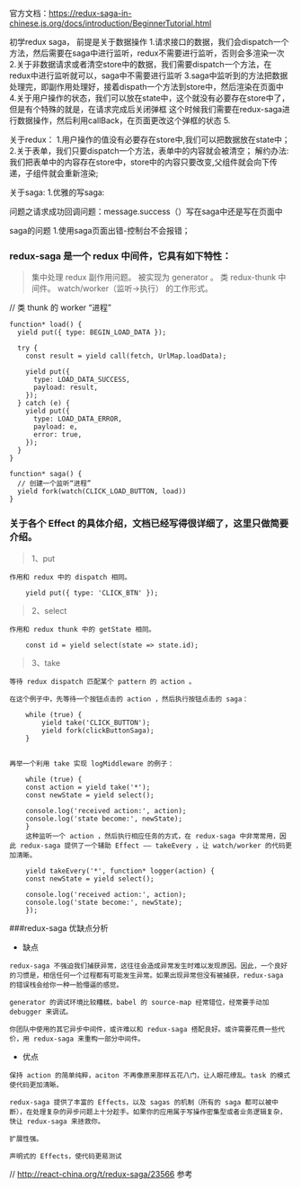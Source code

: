 官方文档：https://redux-saga-in-chinese.js.org/docs/introduction/BeginnerTutorial.html

初学redux saga，
前提是关于数据操作
1.请求接口的数据，我们会dispatch一个方法，然后需要在saga中进行监听，redux不需要进行监听，否则会多渲染一次
2.关于非数据请求或者清空store中的数据，我们需要dispatch一个方法，在redux中进行监听就可以，saga中不需要进行监听
3.saga中监听到的方法把数据处理完，即副作用处理好，接着dispath一个方法到store中，然后渲染在页面中
4.关于用户操作的状态，我们可以放在state中，这个就没有必要存在store中了，但是有个特殊的就是，在请求完成后关闭弹框
这个时候我们需要在redux-saga进行数据操作，然后利用callBack，在页面更改这个弹框的状态
5.



关于redux：
1.用户操作的值没有必要存在store中,我们可以把数据放在state中；
2.关于表单，我们只要dispatch一个方法，表单中的内容就会被清空；   解约办法:我们把表单中的内容存在store中，store中的内容只要改变,父组件就会向下传递，子组件就会重新渲染;



关于saga:
1.优雅的写saga:

问题之请求成功回调问题：message.success（）写在saga中还是写在页面中



saga的问题
1.使用saga页面出错-控制台不会报错；



### redux-saga 是一个 redux 中间件，它具有如下特性：
> 集中处理 redux 副作用问题。
> 被实现为 generator 。
> 类 redux-thunk 中间件。
> watch/worker（监听->执行） 的工作形式。

// 类 thunk 的 worker “进程”

```
function* load() {
  yield put({ type: BEGIN_LOAD_DATA });
  
  try {
    const result = yield call(fetch, UrlMap.loadData);

    yield put({
      type: LOAD_DATA_SUCCESS,
      payload: result,
    });
  } catch (e) {
    yield put({
      type: LOAD_DATA_ERROR,
      payload: e,
      error: true,
    });
  }
}

function* saga() {
  // 创建一个监听“进程”
  yield fork(watch(CLICK_LOAD_BUTTON, load))
}

```


### 关于各个 Effect 的具体介绍，文档已经写得很详细了，这里只做简要介绍。

> 1、put

```
作用和 redux 中的 dispatch 相同。

    yield put({ type: 'CLICK_BTN' });
```

> 2、select
```
作用和 redux thunk 中的 getState 相同。

    const id = yield select(state => state.id);
```
> 3、take
```
等待 redux dispatch 匹配某个 pattern 的 action 。

在这个例子中，先等待一个按钮点击的 action ，然后执行按钮点击的 saga：

    while (true) {
        yield take('CLICK_BUTTON');
        yield fork(clickButtonSaga);
    }


再举一个利用 take 实现 logMiddleware 的例子：

    while (true) {
    const action = yield take('*');
    const newState = yield select();
    
    console.log('received action:', action);
    console.log('state become:', newState);
    }
    这种监听一个 action ，然后执行相应任务的方式，在 redux-saga 中非常常用，因此 redux-saga 提供了一个辅助 Effect —— takeEvery ，让 watch/worker 的代码更加清晰。

    yield takeEvery('*', function* logger(action) {
    const newState = yield select();

    console.log('received action:', action);
    console.log('state become:', newState);
    });
```

###redux-saga 优缺点分析
+  缺点
```
redux-saga 不强迫我们捕获异常，这往往会造成异常发生时难以发现原因。因此，一个良好的习惯是，相信任何一个过程都有可能发生异常。如果出现异常但没有被捕获，redux-saga 的错误栈会给你一种一脸懵逼的感觉。

generator 的调试环境比较糟糕，babel 的 source-map 经常错位，经常要手动加 debugger 来调试。

你团队中使用的其它异步中间件，或许难以和 redux-saga 搭配良好。或许需要花费一些代价，用 redux-saga 来重构一部分中间件。
```
+ 优点
```
保持 action 的简单纯粹，aciton 不再像原来那样五花八门，让人眼花缭乱。task 的模式使代码更加清晰。

redux-saga 提供了丰富的 Effects，以及 sagas 的机制（所有的 saga 都可以被中断），在处理复杂的异步问题上十分趁手。如果你的应用属于写操作密集型或者业务逻辑复杂，快让 redux-saga 来拯救你。

扩展性强。

声明式的 Effects，使代码更易测试
```

// http://react-china.org/t/redux-saga/23566 参考